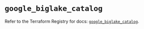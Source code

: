 # `google_biglake_catalog`

Refer to the Terraform Registry for docs: [`google_biglake_catalog`](https://registry.terraform.io/providers/hashicorp/google/6.49.0/docs/resources/biglake_catalog).
